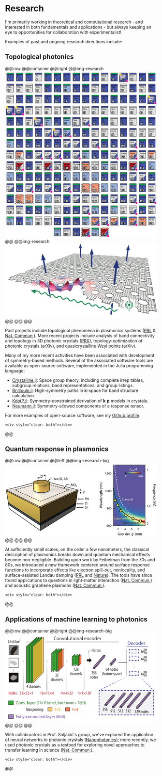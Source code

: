 # Research

I'm primarily working in theoretical and computational research - and interested in both fundamentals and applications - but always keeping an eye to opportunities for collaboration with experimentalist!

Examples of past and ongoing research directions include:


## Topological photonics

@@row
@@container
@@right
@@img-research ![](/assets/research/band-connectivity.png) @@
@@img-research ![](/assets/research/graphene-chern.png) @@
@@
@@

Past projects include topological phenomena in plasmonics systems ([PRL](https://doi.org/10.1103/PhysRevLett.118.245301) & [Nat. Commun.](https://doi.org/10.1038/s41467-019-12092-x)).
More recent projects include analysis of band connectivity and topology in 3D photonic crystals ([PRX](https://doi.org/10.1103/PhysRevX.12.021066)), topology-optimization of photonic crystals ([arXiv](https://arxiv.org/abs/2211.16560)), and quasicrystalline Weyl points ([arXiv](https://arxiv.org/abs/2211.14299)).

Many of my more recent activities have been associated with development of symmetry-based methods. Several of the associated software tools are available as open-source software, implemented in the Julia programming language:

- [Crystalline.jl](https://github.com/thchr/Crystalline.jl): Space group theory, including complete irrep tables, subgroup relations, band representations, and group listings.
- [Brilllouin.jl](https://github.com/thchr/Brillouin.jl): High-symmetry paths in **k**-space for band structure calculation.
- [KdotP.jl](https://github.com/thchr/KdotP.jl): Symmetry-constrained derivation of **k**⋅**p** models in crystals.
- [Neumann.jl](https://github.com/thchr/Neumann.jl): Symmetry-allowed components of a response tensor.

For more examples of open-source software, see my [Github profile](https://github.com/thchr).

~~~
<div style="clear: both"></div>
~~~
@@

## Quantum response in plasmonics


@@row
@@container
@@left @@img-research-big ![](/assets/research/quantum-plasmon.png) @@ @@
@@

At sufficiently small scales, on the order a few nanometers, the classical description of plasmonics breaks down and quantum mechanical effects become non-negligible.
Building upon work by Feibelman from the 70s and 80s, we introduced a new framework centered around surface response functions to incorporate effects like electron spill-out, nonlocality, and surface-assisted Landau damping ([PRL](https://doi.org/10.1103/PhysRevLett.118.157402) and [Nature](https://doi.org/10.1038/s41586-019-1803-1)).
The tools have since found applications to questions in light-matter interaction ([Nat. Commun.](https://doi.org/10.1038/s41467-019-13820-z)) and acoustic graphene plasmons ([Nat. Commun.](https://doi.org/10.1038/s41467-021-23061-8)).

~~~
<div style="clear: both"></div>
~~~
@@

## Applications of machine learning to photonics

@@row
@@container
@@right @@img-research-big ![](/assets/research/ml.png) @@ @@
@@

With collaborators in Prof. Soljačić's group, we've explored the application of neural networks to photonic crystals ([Nanophotonics](https://doi.org/10.1515/nanoph-2020-0197)); more recently, we used photonic crystals as a testbed for exploring novel approaches to transfer learning in science ([Nat. Commun.](https://doi.org/10.1038/s41467-022-31915-y)).

~~~
<div style="clear: both"></div>
~~~
@@